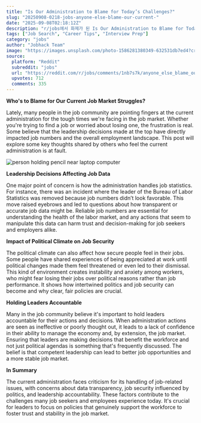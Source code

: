 ```yaml
---
title: "Is Our Administration to Blame for Today’s Challenges?"
slug: "20250908-0218-jobs-anyone-else-blame-our-current-"
date: "2025-09-08T02:18:12Z"
description: "r/jobs에서 화제가 된 Is Our Administration to Blame for Today’s Challenges?에 대한 깊이 있는 분석과 인사이트"
tags: ["Job Search", "Career Tips", "Interview Prep"]
category: "jobs"
author: "Jobhack Team"
image: "https://images.unsplash.com/photo-1586281380349-632531db7ed4?crop=entropy&cs=tinysrgb&fit=max&fm=jpg&ixid=M3w3OTU0NDF8MHwxfHNlYXJjaHwxMHx8am9iJTIwc2VhcmNofGVufDF8MHx8fDE3NTcyOTc4NzZ8MA&ixlib=rb-4.1.0&q=80&w=1080"
source:
  platform: "Reddit"
  subreddit: "jobs"
  url: "https://reddit.com/r/jobs/comments/1nb7s7k/anyone_else_blame_our_current_administration_for/"
  upvotes: 712
  comments: 335
---
```


**Who's to Blame for Our Current Job Market Struggles?**

Lately, many people in the job community are pointing fingers at the current administration for the tough times we're facing in the job market. Whether you're trying to find a job or worried about losing one, the frustration is real. Some believe that the leadership decisions made at the top have directly impacted job numbers and the overall employment landscape. This post will explore some key thoughts shared by others who feel the current administration is at fault.

![person holding pencil near laptop computer](https://images.unsplash.com/photo-1454165804606-c3d57bc86b40?crop=entropy&cs=tinysrgb&fit=max&fm=jpg&ixid=M3w3OTU0NDF8MHwxfHNlYXJjaHwxNnx8Y2FyZWVyfGVufDF8MHx8fDE3NTcyOTc4Nzd8MA&ixlib=rb-4.1.0&q=80&w=1080)

**Leadership Decisions Affecting Job Data**

One major point of concern is how the administration handles job statistics. For instance, there was an incident where the leader of the Bureau of Labor Statistics was removed because job numbers didn’t look favorable. This move raised eyebrows and led to questions about how transparent or accurate job data might be. Reliable job numbers are essential for understanding the health of the labor market, and any actions that seem to manipulate this data can harm trust and decision-making for job seekers and employers alike.

**Impact of Political Climate on Job Security**

The political climate can also affect how secure people feel in their jobs. Some people have shared experiences of being appreciated at work until political changes made them feel threatened or even led to their dismissal. This kind of environment creates instability and anxiety among workers, who might fear losing their jobs over political reasons rather than job performance. It shows how intertwined politics and job security can become and why clear, fair policies are crucial.

**Holding Leaders Accountable**

Many in the job community believe it's important to hold leaders accountable for their actions and decisions. When administration actions are seen as ineffective or poorly thought out, it leads to a lack of confidence in their ability to manage the economy and, by extension, the job market. Ensuring that leaders are making decisions that benefit the workforce and not just political agendas is something that's frequently discussed. The belief is that competent leadership can lead to better job opportunities and a more stable job market.

**In Summary**

The current administration faces criticism for its handling of job-related issues, with concerns about data transparency, job security influenced by politics, and leadership accountability. These factors contribute to the challenges many job seekers and employees experience today. It's crucial for leaders to focus on policies that genuinely support the workforce to foster trust and stability in the job market.
